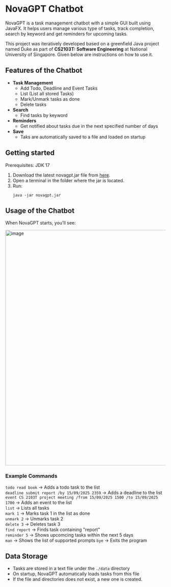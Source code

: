 # NovaGPT Chatbot

NovaGPT is a task management chatbot with a simple GUI built using JavaFX. It helps users manage various type of tasks, track completion, search by keyword and get reminders for upcoming tasks.

This project was iteratively developed based on a greenfield Java project named Duke as part of **CS2103T: Software Engineering** at National University of Singapore. Given below are instructions on how to use it.

## Features of the Chatbot
- **Task Management**
  - Add Todo, Deadline and Event Tasks
  - List (List all stored Tasks)
  - Mark/Unmark tasks as done
  - Delete tasks
- **Search**
  - Find tasks by keyword
- **Reminders**
  - Get notified about tasks due in the next specified number of days
- **Save**
  - Taks are automatically saved to a file and loaded on startup

## Getting started
Prerequisites: JDK 17

1. Download the latest novagpt.jar file from [here](https://github.com/balkinaveen/ip/releases/).<br>
2. Open a terminal in the folder where the jar is located.
3. Run:
   ```
   java -jar novagpt.jar
   ```
## Usage of the Chatbot
When NovaGPT starts, you'll see:
<p align="left">
<img width="591" height="740" alt="image" src="https://github.com/user-attachments/assets/60ebbcfe-d3f9-417b-ac0f-bc6a334bf29e" />
</p>

### Example Commands
`todo read book` → Adds a todo task to the list <br>
`deadline submit report /by 15/09/2025 2359` → Adds a deadline to the list <br>
`event CS 2103T project meeting /from 15/09/2025 1500 /to 15/09/2025 1700` → Adds an event to the list <br>
`list` → Lists all tasks <br>
`mark 1` → Marks task 1 in the list as done <br>
`unmark 2` → Unmarks task 2 <br>
`delete 3` → Deletes task 3 <br>
`find report` → Finds task containing "report" <br>
`reminder 5` → Shows upcomcing tasks within the next 5 days <br>
`man` → Shows the list of supported prompts
`bye` → Exits the program <br>

## Data Storage
- Tasks are stored in a text file under the `./data` directory
- On startup, NovaGPT automatically loads tasks from this file
- If the file and directories does not exist, a new one is created.
